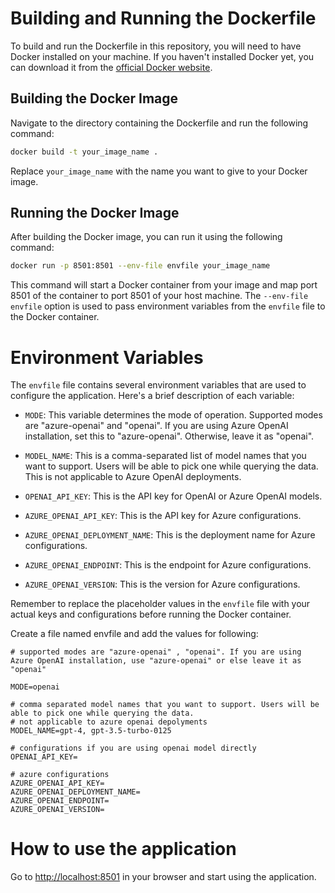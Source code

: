 # Building and Running the Dockerfile

To build and run the Dockerfile in this repository, you will need to have Docker installed on your machine. If you haven't installed Docker yet, you can download it from the [official Docker website](https://www.docker.com/products/docker-desktop).

## Building the Docker Image

Navigate to the directory containing the Dockerfile and run the following command:

```bash
docker build -t your_image_name .
```

Replace `your_image_name` with the name you want to give to your Docker image.

## Running the Docker Image

After building the Docker image, you can run it using the following command:

```bash
docker run -p 8501:8501 --env-file envfile your_image_name
```

This command will start a Docker container from your image and map port 8501 of the container to port 8501 of your host machine. The `--env-file envfile` option is used to pass environment variables from the `envfile` file to the Docker container.

# Environment Variables

The `envfile` file contains several environment variables that are used to configure the application. Here's a brief description of each variable:

- `MODE`: This variable determines the mode of operation. Supported modes are "azure-openai" and "openai". If you are using Azure OpenAI installation, set this to "azure-openai". Otherwise, leave it as "openai".

- `MODEL_NAME`: This is a comma-separated list of model names that you want to support. Users will be able to pick one while querying the data. This is not applicable to Azure OpenAI deployments.

- `OPENAI_API_KEY`: This is the API key for OpenAI or Azure OpenAI models.

- `AZURE_OPENAI_API_KEY`: This is the API key for Azure configurations.

- `AZURE_OPENAI_DEPLOYMENT_NAME`: This is the deployment name for Azure configurations.

- `AZURE_OPENAI_ENDPOINT`: This is the endpoint for Azure configurations.

- `AZURE_OPENAI_VERSION`: This is the version for Azure configurations.

Remember to replace the placeholder values in the `envfile` file with your actual keys and configurations before running the Docker container.


Create a file named envfile and add the values for following:

```
# supported modes are "azure-openai" , "openai". If you are using Azure OpenAI installation, use "azure-openai" or else leave it as "openai"

MODE=openai

# comma separated model names that you want to support. Users will be able to pick one while querying the data.
# not applicable to azure openai depolyments
MODEL_NAME=gpt-4, gpt-3.5-turbo-0125

# configurations if you are using openai model directly
OPENAI_API_KEY=

# azure configurations
AZURE_OPENAI_API_KEY=
AZURE_OPENAI_DEPLOYMENT_NAME=
AZURE_OPENAI_ENDPOINT=
AZURE_OPENAI_VERSION=
```


# How to use the application

Go to [http://localhost:8501](http://localhost:8501) in your browser and start using the application.